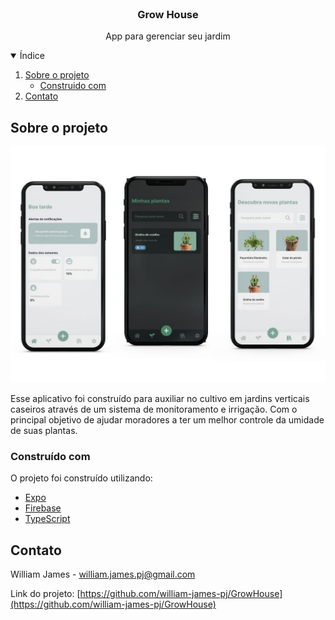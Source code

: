<br />
<p align="center">

  <h3 align="center">Grow House</h3>

  <p align="center">
    App para gerenciar seu jardim
  </p>
</p>

<details open="open">
  <summary>Índice</summary>
    <ol>
    <li>
      <a href="#sobre-o-projeto">Sobre o projeto</a>
      <ul>
        <li><a href="#construido-com">Construido com</a></li>
      </ul>
    </li>
    <li><a href="#contato">Contato</a></li>
  </ol>
</details>

## Sobre o projeto

![screenshot](.github/cover.jpg)

Esse aplicativo foi construído para auxiliar no cultivo em jardins verticais caseiros através de um sistema de monitoramento e irrigação. Com o principal objetivo de ajudar moradores a ter um melhor controle da umidade de suas plantas.

### Construído com

O projeto foi construído utilizando:

- [Expo](https://expo.dev/)
- [Firebase](https://firebase.google.com/)
- [TypeScript](https://www.typescriptlang.org)

## Contato

William James - william.james.pj@gmail.com

Link do projeto: [https://github.com/william-james-pj/GrowHouse](https://github.com/william-james-pj/GrowHouse)
